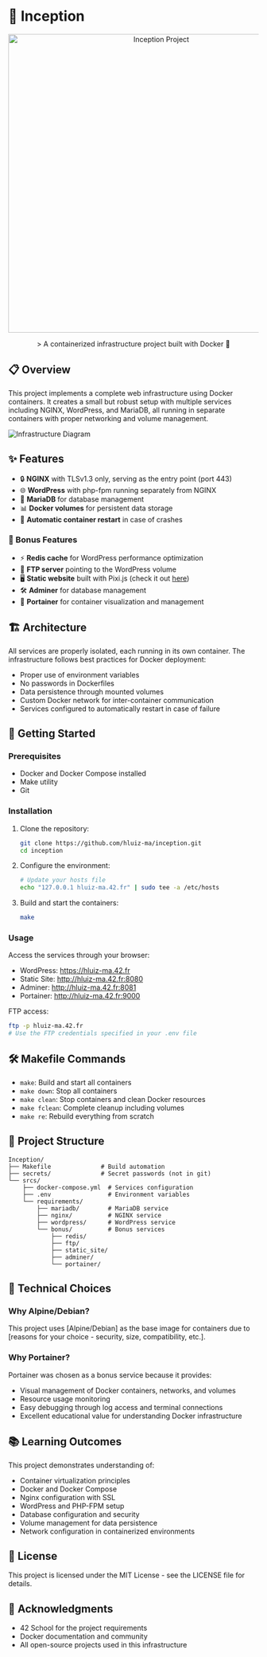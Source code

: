 # 🐳 Inception

<p align="center">
  <img src="https://media3.giphy.com/media/v1.Y2lkPTc5MGI3NjExbmdxdDQzM3hnbTA2cTNtdTR6ejdqMnM4OG9hNXRiMWc1MHBqa3FldyZlcD12MV9pbnRlcm5hbF9naWZfYnlfaWQmY3Q9Zw/E4jQGE1ewX2dGAOwBR/giphy.gif" width="600" alt="Inception Project">
</p>
<p align="center">
> A containerized infrastructure project built with Docker 🚀
</p>

## 📋 Overview

This project implements a complete web infrastructure using Docker containers. It creates a small but robust setup with multiple services including NGINX, WordPress, and MariaDB, all running in separate containers with proper networking and volume management.

![Infrastructure Diagram](https://via.placeholder.com/800x400?text=Inception+Infrastructure+Diagram)

## ✨ Features

- 🔒 **NGINX** with TLSv1.3 only, serving as the entry point (port 443)
- 🌐 **WordPress** with php-fpm running separately from NGINX
- 💾 **MariaDB** for database management
- 📊 **Docker volumes** for persistent data storage
- 🔄 **Automatic container restart** in case of crashes

### 🎯 Bonus Features

- ⚡ **Redis cache** for WordPress performance optimization
- 📁 **FTP server** pointing to the WordPress volume
- 🖥️ **Static website** built with Pixi.js (check it out [here](https://github.com/SirAlabar/Alabar_Site_V2))
- 🛠️ **Adminer** for database management
- 🐙 **Portainer** for container visualization and management

## 🏗️ Architecture

All services are properly isolated, each running in its own container. The infrastructure follows best practices for Docker deployment:

- Proper use of environment variables
- No passwords in Dockerfiles
- Data persistence through mounted volumes
- Custom Docker network for inter-container communication
- Services configured to automatically restart in case of failure

## 🚀 Getting Started

### Prerequisites

- Docker and Docker Compose installed
- Make utility
- Git

### Installation

1. Clone the repository:
   ```bash
   git clone https://github.com/hluiz-ma/inception.git
   cd inception
   ```

2. Configure the environment:
   ```bash
   # Update your hosts file
   echo "127.0.0.1 hluiz-ma.42.fr" | sudo tee -a /etc/hosts
   ```

3. Build and start the containers:
   ```bash
   make
   ```

### Usage

Access the services through your browser:

- WordPress: https://hluiz-ma.42.fr
- Static Site: http://hluiz-ma.42.fr:8080
- Adminer: http://hluiz-ma.42.fr:8081
- Portainer: http://hluiz-ma.42.fr:9000

FTP access:
```bash
ftp -p hluiz-ma.42.fr
# Use the FTP credentials specified in your .env file
```

## 🛠️ Makefile Commands

- `make`: Build and start all containers
- `make down`: Stop all containers
- `make clean`: Stop containers and clean Docker resources
- `make fclean`: Complete cleanup including volumes
- `make re`: Rebuild everything from scratch

## 📂 Project Structure

```
Inception/
├── Makefile              # Build automation
├── secrets/              # Secret passwords (not in git)
└── srcs/
    ├── docker-compose.yml  # Services configuration
    ├── .env                # Environment variables
    └── requirements/
        ├── mariadb/        # MariaDB service
        ├── nginx/          # NGINX service
        ├── wordpress/      # WordPress service
        └── bonus/          # Bonus services
            ├── redis/
            ├── ftp/
            ├── static_site/
            ├── adminer/
            └── portainer/
```

## 📜 Technical Choices

### Why Alpine/Debian?

This project uses [Alpine/Debian] as the base image for containers due to [reasons for your choice - security, size, compatibility, etc.].

### Why Portainer?

Portainer was chosen as a bonus service because it provides:
- Visual management of Docker containers, networks, and volumes
- Resource usage monitoring
- Easy debugging through log access and terminal connections
- Excellent educational value for understanding Docker infrastructure

## 📚 Learning Outcomes

This project demonstrates understanding of:
- Container virtualization principles
- Docker and Docker Compose
- Nginx configuration with SSL
- WordPress and PHP-FPM setup
- Database configuration and security
- Volume management for data persistence
- Network configuration in containerized environments

## 📝 License

This project is licensed under the MIT License - see the LICENSE file for details.

## 🧠 Acknowledgments

- 42 School for the project requirements
- Docker documentation and community
- All open-source projects used in this infrastructure
